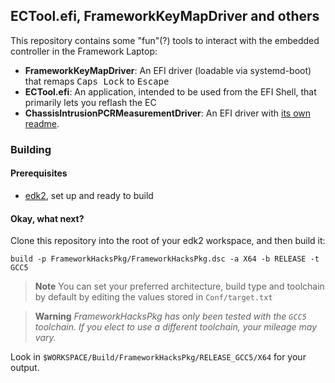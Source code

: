 ## ECTool.efi, FrameworkKeyMapDriver and others

This repository contains some "fun"(?) tools to interact with the embedded controller in the Framework Laptop:

* **FrameworkKeyMapDriver**: An EFI driver (loadable via systemd-boot) that remaps <kbd>Caps Lock</kbd> to
  <kbd>Escape</kbd>
* **ECTool.efi**: An application, intended to be used from the EFI Shell, that primarily lets you reflash the EC
* **ChassisIntrusionPCRMeasurementDriver**: An EFI driver with [its own readme](Drivers/ChassisIntrusionPCRMeasurementDriver/README.md).

### Building

#### Prerequisites

* [edk2](https://github.com/tianocore/edk2/), set up and ready to build

#### Okay, what next?

Clone this repository into the root of your edk2 workspace, and then build it:

```
build -p FrameworkHacksPkg/FrameworkHacksPkg.dsc -a X64 -b RELEASE -t GCC5
```

> **Note**
> You can set your preferred architecture, build type and toolchain by default
> by editing the values stored in `Conf/target.txt`

> **Warning**
> _FrameworkHacksPkg has only been tested with the `GCC5` toolchain. If you elect
> to use a different toolchain, your mileage may vary._

Look in `$WORKSPACE/Build/FrameworkHacksPkg/RELEASE_GCC5/X64` for your output.
